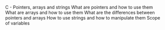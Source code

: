 C - Pointers, arrays and strings
What are pointers and how to use them
What are arrays and how to use them
What are the differences between pointers and arrays
How to use strings and how to manipulate them
Scope of variables
